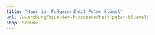 ```yaml
---
title: "Haus der Fußgesundheit Peter Blümel"
url: /wuerzburg/haus-der-fussgesundheit-peter-bluemel/
shop: Schuhe
---
```

